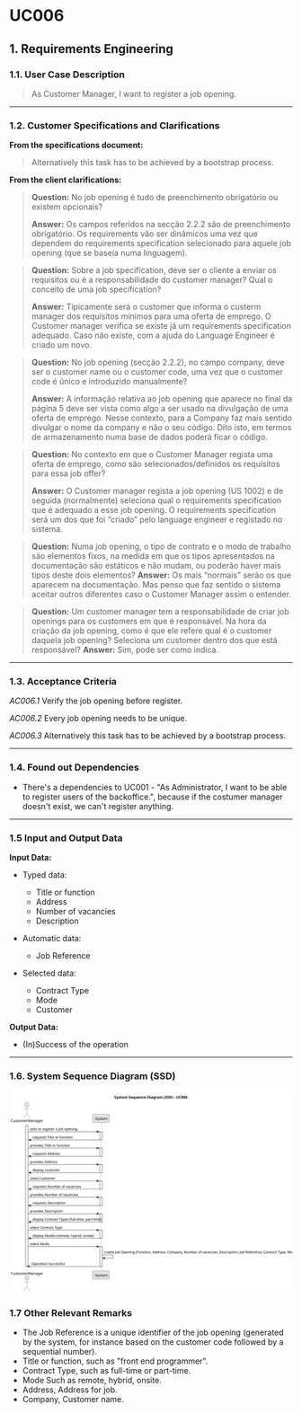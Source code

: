 # UC006
## 1. Requirements Engineering

### 1.1. User Case Description

> As Customer Manager, I want to register a job opening.

---

### 1.2. Customer Specifications and Clarifications

**From the specifications document:**

> Alternatively this task has to  be achieved by a bootstrap process.

**From the client clarifications:**


> **Question:** 
> No job opening é tudo de preenchimento obrigatório ou existem opcionais?
> 
> **Answer:** 
> Os campos referidos na secção 2.2.2 são de preenchimento obrigatório. Os requirements vão ser dinâmicos uma vez que dependem do requirements specification selecionado para aquele job opening (que se baseia numa linguagem).



> **Question:**
> Sobre a job specification, deve ser o cliente a enviar os requisitos ou é a responsabilidade do customer manager? Qual o conceito de uma job specification?
> 
> **Answer:**
> Tipicamente será o customer que informa o custerm manager dos requisitos mínimos para uma oferta de emprego. O Customer manager verifica se existe já um requirements specification adequado. Caso não existe, com a ajuda do Language Engineer é criado um novo.



> **Question:**
> No job opening (secção 2.2.2), no campo company, deve ser o customer name ou o customer code, uma vez que o customer code é único e introduzido manualmente?
> 
> **Answer:**
> A informação relativa ao job opening que aparece no final da página 5 deve ser vista como algo a ser usado na divulgação de uma oferta de emprego. Nesse contexto, para a Company faz mais sentido divulgar o nome da company e não o seu código. Dito isto, em termos de armazenamento numa base de dados poderá ficar o código.



> **Question:**
> No contexto em que o Customer Manager regista uma oferta de emprego, como são selecionados/definidos os requisitos para essa job offer?
>
> **Answer:**
> O Customer manager regista a job opening (US 1002) e de seguida (normalmente) seleciona qual o requirements specification que é adequado a esse job opening. O requirements specification será um dos que foi “criado” pelo language engineer e registado no sistema.



> **Question:**
>Numa job opening, o tipo de contrato e o modo de trabalho são elementos fixos, na medida em que os tipos apresentados na documentação são estáticos e não mudam, ou poderão haver mais tipos deste dois elementos?
> **Answer:**
>Os mais “normais” serão os que aparecem na documentação. Mas penso que faz sentido o sistema aceitar outros diferentes caso o Customer Manager assim o entender.



> **Question:**
> Um customer manager tem a responsabilidade de criar job openings para os customers em que é responsável. Na hora da criação da job opening, como é que ele refere qual é o customer daquela job opening? Seleciona um customer dentro dos que está responsável?
> **Answer:**
>Sim, pode ser como indica.


---

### 1.3. Acceptance Criteria

*AC006.1* Verify the job opening before register.

*AC006.2* Every job opening needs to be unique.

*AC006.3* Alternatively this task has to  be achieved by a bootstrap process.



---

### 1.4. Found out Dependencies

* There's a dependencies to UC001 - "As Administrator, I want to be able to register users of the
  backoffice.", because if the costumer manager doesn't exist, we can't register anything.

---

### 1.5 Input and Output Data
**Input Data:**

* Typed data:
	* Title or function
    * Address
    * Number of vacancies
    * Description
    

* Automatic data:
	* Job Reference

* Selected data:
    * Contract Type
    * Mode
    * Customer

**Output Data:**
* (In)Success of the operation

---

### 1.6. System Sequence Diagram (SSD)

![uc006-system-sequence-diagram.svg](svg%2Fuc006-system-sequence-diagram.svg)

### 1.7 Other Relevant Remarks

* The Job Reference is a unique identifier of the job opening (generated by the system, for
instance based on the customer code followed by a sequential number).
* Title or function, such as "front end programmer".
* Contract Type, such as full-time or part-time.
* Mode Such as remote, hybrid, onsite.
* Address, Address for job.
* Company, Customer name.


